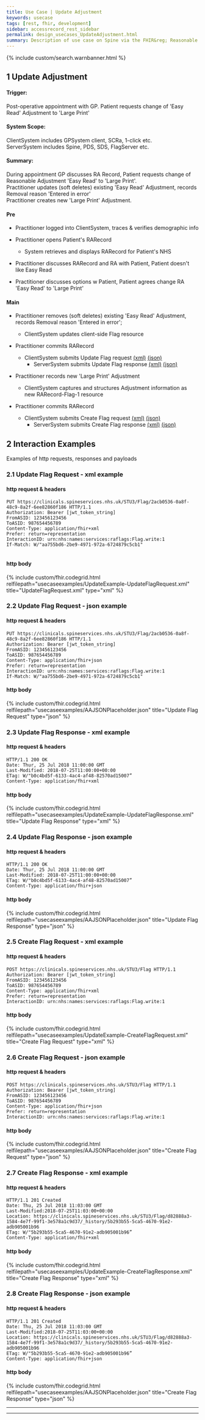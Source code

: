 ```yaml
---
title: Use Case | Update Adjustment
keywords: usecase
tags: [rest, fhir, development]
sidebar: accessrecord_rest_sidebar
permalink: design_usecases_UpdateAdjustment.html
summary: Description of use case on Spine via the FHIR&reg; Reasonable Adjustments API
---
```

{% include custom/search.warnbanner.html %}

## 1 Update Adjustment ##

####  Trigger: ####
Post-operative appointment with GP. Patient requests change of 'Easy Read' Adjustment to 'Large Print'

####  System Scope: ####
ClientSystem includes GPSystem client, SCRa, 1-click etc.  
ServerSystem includes Spine, PDS, SDS, FlagServer etc.  

####  Summary: ####
During appointment GP discusses RA Record, Patient requests change of Reasonable Adjustment 'Easy Read' to 'Large Print'.  
Practitioner updates (soft deletes) existing 'Easy Read' Adjustment, records Removal reason 'Entered in error'  
Practitioner creates new 'Large Print' Adjustment.  

#### Pre ####

* Practitioner logged into ClientSystem, traces & verifies demographic info
* Practitioner opens Patient's RARecord
  * System retrieves and displays RARecord for Patient's NHS

* Practitioner discusses RARecord and RA with Patient, Patient doesn't like Easy Read
* Practitioner discusses options w Patient, Patient agrees change RA 'Easy Read' to 'Large Print'

#### Main ####

* Practitioner removes (soft deletes) existing 'Easy Read' Adjustment, records Removal reason 'Entered in error';
  * ClientSystem updates client-side Flag resource

* Practitioner commits RARecord
  * ClientSystem submits Update Flag request [(xml)](design_usecases_UpdateAdjustment.html#21-update-flag-request---xml-example) [(json)](design_usecases_UpdateAdjustment.html#22-update-flag-request---json-example)
    * ServerSystem submits Update Flag response [(xml)](design_usecases_UpdateAdjustment.html#23-update-flag-response---xml-example) [(json)](design_usecases_UpdateAdjustment.html#24-update-flag-response---json-example)

* Practitioner records new 'Large Print' Adjustment
  * ClientSystem captures and structures Adjustment information as new RARecord-Flag-1 resource 
* Practitioner commits RARecord
  * ClientSystem submits Create Flag request [(xml)](design_usecases_UpdateAdjustment.html#25-create-flag-request---xml-example) [(json)](design_usecases_UpdateAdjustment.html#26-create-flag-request---json-example)
    * ServerSystem submits Create Flag response [(xml)](design_usecases_UpdateAdjustment.html#27-create-flag-response---xml-example) [(json)](design_usecases_UpdateAdjustment.html#28-create-flag-response---json-example)

## 2 Interaction Examples ##

Examples of http requests, responses and payloads

### 2.1 Update Flag Request - xml example ###

#### http request & headers ####
```
PUT https://clinicals.spineservices.nhs.uk/STU3/Flag/2acb0536-0a8f-48c9-8a2f-6ee82860f186 HTTP/1.1
Authorization: Bearer [jwt_token_string]
FromASID: 123456123456
ToASID: 987654456789
Content-Type: application/fhir+xml
Prefer: return=representation
InteractionID: urn:nhs:names:services:raflags:Flag.write:1
If-Match: W/"aa755bd6-2be9-4971-972a-6724879c5cb1"


```

#### http body ####
{% include custom/fhir.codegrid.html
relfilepath="usecaseexamples/UpdateExample-UpdateFlagRequest.xml"
title="UpdateFlagRequest.xml"
type="xml" %}

### 2.2 Update Flag Request - json example ###

#### http request & headers ####
```
PUT https://clinicals.spineservices.nhs.uk/STU3/Flag/2acb0536-0a8f-48c9-8a2f-6ee82860f186 HTTP/1.1
Authorization: Bearer [jwt_token_string]
FromASID: 123456123456
ToASID: 987654456789
Content-Type: application/fhir+json
Prefer: return=representation
InteractionID: urn:nhs:names:services:raflags:Flag.write:1
If-Match: W/"aa755bd6-2be9-4971-972a-6724879c5cb1"

```

#### http body ####
{% include custom/fhir.codegrid.html
relfilepath="usecaseexamples/AAJSONPlaceholder.json"
title="Update Flag Request"
type="json" %}

### 2.3 Update Flag Response - xml example ###

#### http request & headers ####
```
HTTP/1.1 200 OK
Date: Thur, 25 Jul 2018 11:00:00 GMT
Last-Modified: 2018-07-25T11:00:00+00:00
ETag: W/"b0c4bd5f-6133-4ac4-af48-82570ad15007”
Content-Type: application/fhir+xml

```

#### http body ####
{% include custom/fhir.codegrid.html
relfilepath="usecaseexamples/UpdateExample-UpdateFlagResponse.xml"
title="Update Flag Response"
type="xml" %}

### 2.4 Update Flag Response - json example ###

#### http request & headers ####
```
HTTP/1.1 200 OK
Date: Thur, 25 Jul 2018 11:00:00 GMT
Last-Modified: 2018-07-25T11:00:00+00:00
ETag: W/"b0c4bd5f-6133-4ac4-af48-82570ad15007”
Content-Type: application/fhir+json

```

#### http body ####
{% include custom/fhir.codegrid.html
relfilepath="usecaseexamples/AAJSONPlaceholder.json"
title="Update Flag Response"
type="json" %}

### 2.5 Create Flag Request - xml example ###

#### http request & headers ####
```
POST https://clinicals.spineservices.nhs.uk/STU3/Flag HTTP/1.1
Authorization: Bearer [jwt_token_string]
FromASID: 123456123456
ToASID: 987654456789
Content-Type: application/fhir+xml
Prefer: return=representation
InteractionID: urn:nhs:names:services:raflags:Flag.write:1

```

#### http body ####
{% include custom/fhir.codegrid.html
relfilepath="usecaseexamples/UpdateExample-CreateFlagRequest.xml"
title="Create Flag Request"
type="xml" %}

### 2.6 Create Flag Request - json example ###

#### http request & headers ####
```
POST https://clinicals.spineservices.nhs.uk/STU3/Flag HTTP/1.1
Authorization: Bearer [jwt_token_string]
FromASID: 123456123456
ToASID: 987654456789
Content-Type: application/fhir+json
Prefer: return=representation
InteractionID: urn:nhs:names:services:raflags:Flag.write:1

```

#### http body ####
{% include custom/fhir.codegrid.html
relfilepath="usecaseexamples/AAJSONPlaceholder.json"
title="Create Flag Request"
type="json" %}

### 2.7 Create Flag Response - xml example ###

#### http request & headers ####
```
HTTP/1.1 201 Created
Date: Thu, 25 Jul 2018 11:03:00 GMT
Last-Modified:2018-07-25T11:03:00+00:00
Location: https://clinicals.spineservices.nhs.uk/STU3/Flag/d82888a3-1584-4e7f-99f1-3e578a1c9d37/_history/5b293b55-5ca5-4670-91e2-adb905001b96
ETag: W/"5b293b55-5ca5-4670-91e2-adb905001b96”
Content-Type: application/fhir+xml

```

#### http body ####
{% include custom/fhir.codegrid.html
relfilepath="usecaseexamples/UpdateExample-CreateFlagResponse.xml"
title="Create Flag Response"
type="xml" %}

### 2.8 Create Flag Response - json example ###

#### http request & headers ####
```
HTTP/1.1 201 Created
Date: Thu, 25 Jul 2018 11:03:00 GMT
Last-Modified:2018-07-25T11:03:00+00:00
Location: https://clinicals.spineservices.nhs.uk/STU3/Flag/d82888a3-1584-4e7f-99f1-3e578a1c9d37/_history/5b293b55-5ca5-4670-91e2-adb905001b96
ETag: W/"5b293b55-5ca5-4670-91e2-adb905001b96”
Content-Type: application/fhir+json

```

#### http body ####
{% include custom/fhir.codegrid.html
relfilepath="usecaseexamples/AAJSONPlaceholder.json"
title="Create Flag Response"
type="json" %}

---
---